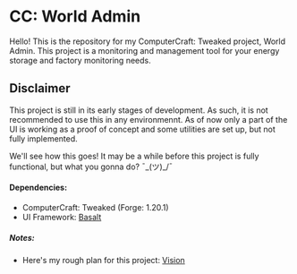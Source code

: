 # CC: World Admin

Hello! This is the repository for my ComputerCraft: Tweaked project, World Admin. This project is a monitoring and management tool for your energy storage and factory monitoring needs. 

## Disclaimer
This project is still in its early stages of development. As such, it is not recommended to use this in any environmennt. As of now only a part of the UI is working as a proof of concept and some utilities are set up, but not fully implemented.

We'll see how this goes! It may be a while before this project is fully functional, but what you gonna do? ¯\_(ツ)_/¯

#### Dependencies:

- ComputerCraft: Tweaked (Forge: 1.20.1)
- UI Framework: [Basalt](https://github.com/Pyroxenium/Basalt)

##### Notes:
- Here's my rough plan for this project: [Vision](VISION.md)
